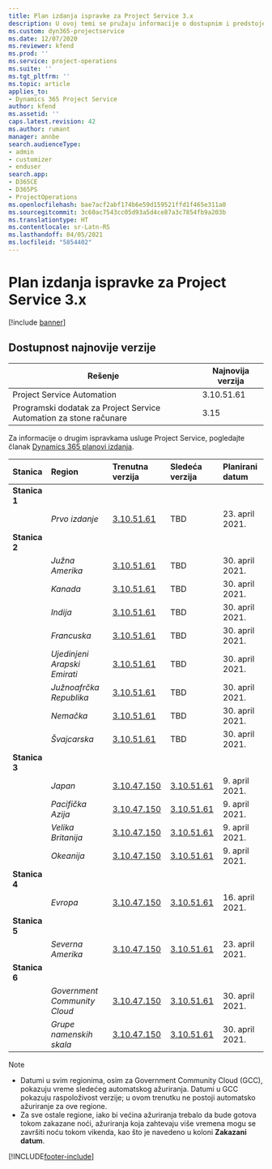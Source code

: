 ```yaml
---
title: Plan izdanja ispravke za Project Service 3.x
description: U ovoj temi se pružaju informacije o dostupnim i predstojećim izdanjima usluge Dynamics 365 Project Service Automation.
ms.custom: dyn365-projectservice
ms.date: 12/07/2020
ms.reviewer: kfend
ms.prod: ''
ms.service: project-operations
ms.suite: ''
ms.tgt_pltfrm: ''
ms.topic: article
applies_to:
- Dynamics 365 Project Service
author: kfend
ms.assetid: ''
caps.latest.revision: 42
ms.author: rumant
manager: annbe
search.audienceType:
- admin
- customizer
- enduser
search.app:
- D365CE
- D365PS
- ProjectOperations
ms.openlocfilehash: bae7acf2abf174b6e59d159521ffd1f465e311a0
ms.sourcegitcommit: 3c60ac7543cc05d93a5d4ce87a3c7854fb9a203b
ms.translationtype: HT
ms.contentlocale: sr-Latn-RS
ms.lasthandoff: 04/05/2021
ms.locfileid: "5854402"
---
```

# <a name="update-release-schedule-for-project-service-3x"></a>Plan izdanja ispravke za Project Service 3.x

[!include [banner](../includes/psa-now-project-operations.md)]

## <a name="latest-version-availability"></a>Dostupnost najnovije verzije

| Rešenje  | Najnovija verzija |
|-------|----|
| Project Service Automation    | 3.10.51.61 |
| Programski dodatak za Project Service Automation za stone računare                | 3.15          |

Za informacije o drugim ispravkama usluge Project Service, pogledajte članak [Dynamics 365 planovi izdanja](https://docs.microsoft.com/dynamics365/release-plans/). 

| Stanica  | Region | Trenutna verzija | Sledeća verzija |  Planirani datum
| :---   | :---   | :---   | :---   |:---   |         
|<strong>Stanica 1</strong> | |  |  | |
| | <i>Prvo izdanje</i> | [3.10.51.61](whats-new-ur-30.md) | TBD | 23. april 2021.
|<strong>Stanica 2</strong> | |  |  | |
| | <i>Južna Amerika</i> | [3.10.51.61](whats-new-ur-30.md) | TBD | 30. april 2021.
| | <i>Kanada</i> | [3.10.51.61](whats-new-ur-30.md) | TBD | 30. april 2021.
| | <i>Indija</i> | [3.10.51.61](whats-new-ur-30.md) | TBD | 30. april 2021.
| | <i>Francuska</i> | [3.10.51.61](whats-new-ur-30.md) | TBD | 30. april 2021.
| | <i>Ujedinjeni Arapski Emirati</i> | [3.10.51.61](whats-new-ur-30.md) | TBD | 30. april 2021.
| | <i>Južnoafrčka Republika</i> | [3.10.51.61](whats-new-ur-30.md) | TBD | 30. april 2021.
| | <i>Nemačka</i> | [3.10.51.61](whats-new-ur-30.md) | TBD | 30. april 2021.
| | <i>Švajcarska</i> | [3.10.51.61](whats-new-ur-30.md) | TBD | 30. april 2021.
|<strong>Stanica 3</strong> | |  |  | |
| | <i>Japan</i> | [3.10.47.150](whats-new-ur-29-5.md) | [3.10.51.61](whats-new-ur-30.md) | 9. april 2021.
| | <i>Pacifička Azija</i> | [3.10.47.150](whats-new-ur-29-5.md) | [3.10.51.61](whats-new-ur-30.md) | 9. april 2021.
| | <i>Velika Britanija</i> | [3.10.47.150](whats-new-ur-29-5.md) | [3.10.51.61](whats-new-ur-30.md) | 9. april 2021.
| | <i>Okeanija</i> | [3.10.47.150](whats-new-ur-29-5.md) | [3.10.51.61](whats-new-ur-30.md) | 9. april 2021.
|<strong>Stanica 4</strong> | |  |  | |
| | <i>Evropa</i> | [3.10.47.150](whats-new-ur-29-5.md) | [3.10.51.61](whats-new-ur-30.md) | 16. april 2021.
|<strong>Stanica 5</strong> | |  |  | |
| | <i>Severna Amerika</i> | [3.10.47.150](whats-new-ur-29-5.md) | [3.10.51.61](whats-new-ur-30.md) | 23. april 2021.
|<strong>Stanica 6</strong> | |  |  | |
| | <i>Government Community Cloud</i> | [3.10.47.150](whats-new-ur-29-5.md) | [3.10.51.61](whats-new-ur-30.md) | 30. april 2021.
| | <i>Grupe namenskih skala</i> | [3.10.47.150](whats-new-ur-29-5.md) | [3.10.51.61](whats-new-ur-30.md) | 30. april 2021.

>[!Note]
> - Datumi u svim regionima, osim za Government Community Cloud (GCC), pokazuju vreme sledećeg automatskog ažuriranja. Datumi u GCC pokazuju raspoloživost verzije; u ovom trenutku ne postoji automatsko ažuriranje za ove regione.
> - Za sve ostale regione, iako bi većina ažuriranja trebalo da bude gotova tokom zakazane noći, ažuriranja koja zahtevaju više vremena mogu se završiti noću tokom vikenda, kao što je navedeno u koloni **Zakazani datum**.


[!INCLUDE[footer-include](../includes/footer-banner.md)]

